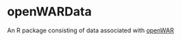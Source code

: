 openWARData
===========

An R package consisting of data associated with [openWAR](https://github.com/beanumber/openWAR)
